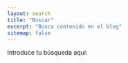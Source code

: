 ```yaml
---
layout: search
title: "Buscar"
excerpt: "Busca contenido en el blog"
sitemap: false
---
```


Introduce tu búsqueda aquí:

<script type="text/javascript">
  var GOOG_FIXURL_LANG = 'es';
  var GOOG_FIXURL_SITE = '{{ site.url }}'
</script>
<script type="text/javascript"
  src="//linkhelp.clients.google.com/tbproxy/lh/wm/fixurl.js">
</script>
